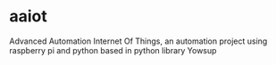 # aaiot
Advanced Automation Internet Of Things, an automation project using raspberry pi and python based in python library Yowsup

